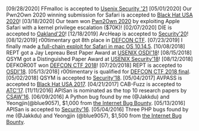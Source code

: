 [09/28/2020] FFmalloc is accepted to [Usenix Security '21](https://www.usenix.org/conference/usenixsecurity21)
[05/01/2020] Our Pwn2Own 2020 winning submission for Safari is accepted to [Black Hat USA 2020](https://www.blackhat.com/us-20/briefings.html)!
[03/18/2020] Our team won [Pwn2Own 2020](https://www.thezdi.com/blog/2020/3/17/welcome-to-pwn2own-2020-the-schedule-and-live-results) by exploiting Apple Safari with a kernel privilege escalation ($70K)!
[02/07/2020] DIE is accepted to [Oakland'20](https://www.ieee-security.org/TC/SP2020/)!
[12/18/2019] ArcHeap is accepted to [Security'20](https://www.usenix.org/conference/usenixsecurity20)!
[08/12/2019] r00timentary got 8th place in [DEFCON CTF](https://viz.oooverflow.io/final_scores.html).
[07/23/2019] I finally made [a full-chain exploit for Safari in mac OS 10.14.5](https://twitter.com/insu_yun_en/status/1153742447115153413).
[10/08/2018] REPT got a Jay Lepreau Best Paper Award at [USENIX OSDI'18](https://www.usenix.org/conference/osdi18/presentation/weidong)!
[08/15/2018] QSYM got a Distinguished Paper Award at [USENIX Security'18](https://www.usenix.org/conference/usenixsecurity18/presentation/yun)!
[08/12/2018] DEFKOR00T won [DEFCON CTF 2018](https://twitter.com/oooverflow/status/1028814424352550912)!
[07/20/2018] REPT is accepted to [OSDI'18](https://www.usenix.org/conference/osdi18).
[05/13/2018] r00timentary is qualified for [DEFCON CTF 2018 final](https://twitter.com/oooverflow/status/995816622441955328).
[05/02/2018] QSYM is accepted to [Security'18](https://www.usenix.org/conference/usenixsecurity18).
[05/04/2017] AVPASS is accepted to [Black Hat USA 2017](https://www.blackhat.com/us-17/).
[04/21/2017] CAB-Fuzz is accepted to [ATC'17](https://www.usenix.org/conference/atc17).
[11/11/2016] APISan is nominated as the top 10 research papers by [CSAW'16](https://csaw.engineering.nyu.edu/research).
[06/09/2016] A Python bug found by me (@Jakkdu) and Yeongjin(@blue9057), $1,000 from [the Internet Bug Bounty](https://hackerone.com/ibb-python).
[05/13/2016] APISan is accepted to [Security'16](https://www.usenix.org/conference/usenixsecurity16).
[05/04/2016] Three PHP bugs found by me (@Jakkdu) and Yeongjin (@blue9057), $1,500 from [the Internet Bug Bounty](https://hackerone.com/ibb-php).
